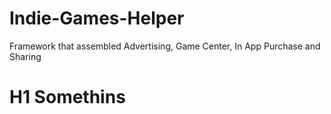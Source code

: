 Indie-Games-Helper
==================

Framework that assembled Advertising, Game Center, In App Purchase and Sharing

# H1 Somethins


